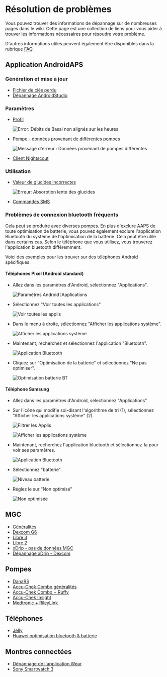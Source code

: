 # Résolution de problèmes

Vous pouvez trouver des informations de dépannage sur de nombreuses pages dans le wiki. Cette page est une collection de liens pour vous aider à trouver les informations nécessaires pour résoudre votre problème.

D'autres informations utiles peuvent également être disponibles dans la rubrique [FAQ](../Getting-Started/FAQ.html).

## Application AndroidAPS

### Génération et mise à jour

* [Fichier de clés perdu](troubleshooting_androidstudio-lost-keystore)
* [Dépannage AndroidStudio](../Installing-AndroidAPS/troubleshooting_androidstudio.md)

### Paramètres
* [Profil](Profiles-troubleshooting-profile-errors)

  ![Error: Débits de Basal non alignés sur les heures](../images/Screen_DifferentPump.png)

* [Pompe - données provenant de différentes pompes](../Installing-AndroidAPS/update3_0.html#failure-message-data-from-different-pump)

  ![Message d'erreur : Données provenant de pompes différentes](../images/BasalNotAlignedToHours2.png)

* [Client Nightscout](../Usage/Troubleshooting-NSClient.html)

### Utilisation
* [Valeur de glucides incorrectes](COB-calculation-detection-of-wrong-cob-values)

   ![Erreur: Absorption lente des glucides](../images/Calculator_SlowCarbAbsorption.png)

* [Commandes SMS](SMS-Commands-troubleshooting)

### Problèmes de connexion bluetooth fréquents

Cela peut se produire avec diverses pompes. En plus d'exclure AAPS de toute optimisation de batterie, vous pouvez également exclure l'application Bluetooth du système de l'optimisation de la batterie. Cela peut être utile dans certains cas. Selon le téléphone que vous utilisez, vous trouverez l'application bluetooth différemment.

Voici des exemples pour les trouver sur des téléphones Android spécifiques.


#### Téléphones Pixel (Android standard)

* Allez dans les paramètres d'Android, sélectionnez "Applications".

  ![Paramètres Android ¦Applications](../images/troubleshooting/pixel/01_androidsettings.png)

* Sélectionnez "Voir toutes les applications"

  ![Voir toutes les applis](../images/troubleshooting/pixel/02_apps.png)

* Dans le menu à droite, sélectionnez "Afficher les applications système".

  ![Afficher les applications système](../images/troubleshooting/pixel/03_allapps.png)

* Maintenant, recherchez et sélectionnez l'application "Bluetooth".

  ![Application Bluetooth](../images/troubleshooting/pixel/03_bluetooth.png)

* Cliquez sur "Optimisation de la batterie" et sélectionnez "Ne pas optimiser".

  ![Optimisation batterie BT](../images/troubleshooting/pixel/04_btunrestricted.png)


#### Téléphone Samsung

* Allez dans les paramètres d'Android, sélectionnez "Applications"

* Sur l'icône qui modifie soi-disant l'algorithme de tri (1), sélectionnez "Afficher les applications système" (2).

  ![Filtrer les Applis](../images/troubleshooting/samsung/Samsung01_Apps.png)

  ![Afficher les applications système](../images/troubleshooting/samsung/Samsung02_ShowSystemApps.png)

* Maintenant, recherchez l'application bluetooth et sélectionnez-la pour voir ses paramètres.

  ![Application Bluetooth](../images/troubleshooting/samsung/Samsung03_BtApp.png)

* Sélectionnez "batterie".

  ![Niveau batterie](../images/troubleshooting/samsung/Samsung04_Battery.png)

* Réglez le sur "Non optimisé"

  ![Non optimisée](../images/troubleshooting/samsung/Samsung05_NotOptimized.png)


## MGC

* [Généralités](GeneralCGMRecommendation-troubleshooting)
* [Dexcom G6](DexcomG6-troubleshooting-g6)
* [Libre 3](Libre3-experiences-and-troubleshooting)
* [Libre 2](Libre2-experiences-and-troubleshooting)
* [xDrip - pas de données MGC](xdrip-identify-receiver)
* [Dépannage xDrip - Dexcom](xdrip-troubleshooting-dexcom-g5-g6-and-xdrip)

## Pompes

* [DanaRS](DanaRS-Insulin-Pump-dana-rs-specific-errors)
* [Accu-Chek Combo généralités](Accu-Chek-Combo-Tips-for-Basic-usage)
* [Accu-Chek Combo + Ruffy](Accu-Chek-Combo-Pump-why-pairing-with-the-pump-does-not-work-with-the-app-ruffy)
* [Accu-Chek Insight](Accu-Chek-Insight-Pump-insight-specific-errors)
* [Medtronic + RileyLink](MedtronicPump-what-to-do-if-i-loose-connection-to-rileylink-and-or-pump)

## Téléphones

* [Jelly](../Usage/jelly.md)
* [Huawei optimisation bluetooth & batterie](../Usage/huawei.md)

## Montres connectées

* [Dépannage de l'application Wear](Watchfaces-troubleshooting-the-wear-app)
* [Sony Smartwatch 3](../Usage/SonySW3.md)
